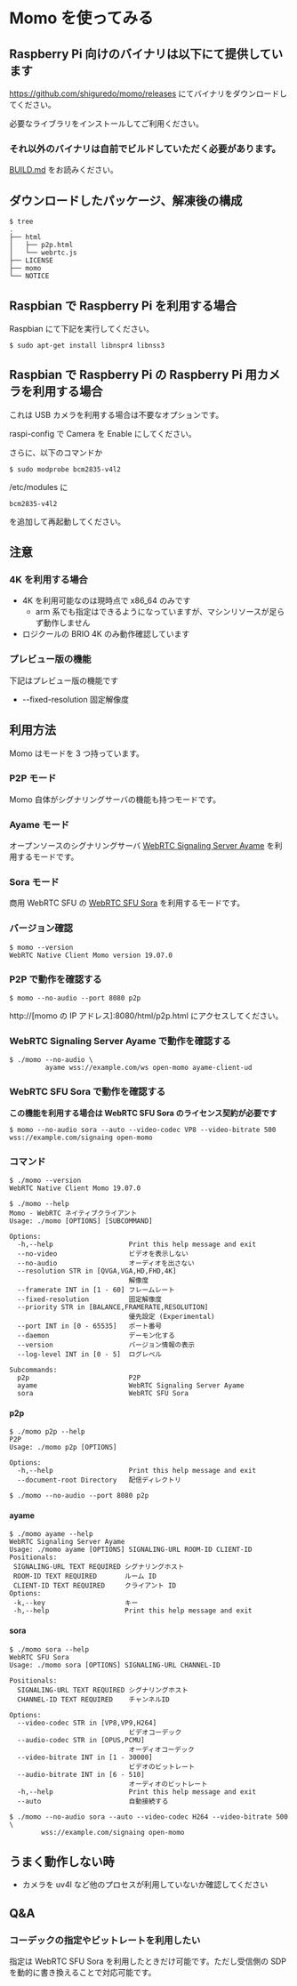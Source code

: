 # Momo を使ってみる

## Raspberry Pi 向けのバイナリは以下にて提供しています

https://github.com/shiguredo/momo/releases にてバイナリをダウンロードしてください。

必要なライブラリをインストールしてご利用ください。

### それ以外のバイナリは自前でビルドしていただく必要があります。

[BUILD.md](doc/BUILD.md) をお読みください。

## ダウンロードしたパッケージ、解凍後の構成

```
$ tree
.
├── html
│   ├── p2p.html
│   └── webrtc.js
├── LICENSE
├── momo
└── NOTICE
```

## Raspbian で Raspberry Pi を利用する場合

Raspbian にて下記を実行してください。

```
$ sudo apt-get install libnspr4 libnss3
```

## Raspbian で Raspberry Pi の Raspberry Pi 用カメラを利用する場合

これは USB カメラを利用する場合は不要なオプションです。

raspi-config で Camera を Enable にしてください。

さらに、以下のコマンドか

```
$ sudo modprobe bcm2835-v4l2
```

/etc/modules に

```
bcm2835-v4l2
```

を追加して再起動してください。

## 注意

### 4K を利用する場合

- 4K を利用可能なのは現時点で x86_64 のみです
    - arm 系でも指定はできるようになっていますが、マシンリソースが足らず動作しません
- ロジクールの BRIO 4K のみ動作確認しています

### プレビュー版の機能

下記はプレビュー版の機能です

- --fixed-resolution          固定解像度

## 利用方法

Momo はモードを 3 つ持っています。

### P2P モード

Momo 自体がシグナリングサーバの機能も持つモードです。

### Ayame モード

オープンソースのシグナリングサーバ [WebRTC Signaling Server Ayame](https://github.com/OpenAyame/ayame) を利用するモードです。

### Sora モード

商用 WebRTC SFU の [WebRTC SFU Sora](https://sora.shiguredo.jp/) を利用するモードです。

### バージョン確認

```shell
$ momo --version
WebRTC Native Client Momo version 19.07.0
```

### P2P で動作を確認する

```shell
$ momo --no-audio --port 8080 p2p
```

http://[momo の IP アドレス]:8080/html/p2p.html にアクセスしてください。

### WebRTC Signaling Server Ayame で動作を確認する

```shell
$ ./momo --no-audio \
         ayame wss://example.com/ws open-momo ayame-client-ud
```

### WebRTC SFU Sora で動作を確認する

**この機能を利用する場合は WebRTC SFU Sora のライセンス契約が必要です**

```shell
$ momo --no-audio sora --auto --video-codec VP8 --video-bitrate 500 wss://example.com/signaing open-momo
```

### コマンド

```
$ ./momo --version
WebRTC Native Client Momo 19.07.0
```

```
$ ./momo --help
Momo - WebRTC ネイティブクライアント
Usage: ./momo [OPTIONS] [SUBCOMMAND]

Options:
  -h,--help                   Print this help message and exit
  --no-video                  ビデオを表示しない
  --no-audio                  オーディオを出さない
  --resolution STR in [QVGA,VGA,HD,FHD,4K]
                              解像度
  --framerate INT in [1 - 60] フレームレート
  --fixed-resolution          固定解像度
  --priority STR in [BALANCE,FRAMERATE,RESOLUTION]
                              優先設定 (Experimental)
  --port INT in [0 - 65535]   ポート番号
  --daemon                    デーモン化する
  --version                   バージョン情報の表示
  --log-level INT in [0 - 5]  ログレベル

Subcommands:
  p2p                         P2P
  ayame                       WebRTC Signaling Server Ayame
  sora                        WebRTC SFU Sora
```

#### p2p


```
$ ./momo p2p --help
P2P
Usage: ./momo p2p [OPTIONS]

Options:
  -h,--help                   Print this help message and exit
  --document-root Directory   配信ディレクトリ
```


```
$ ./momo --no-audio --port 8080 p2p
```

#### ayame


 ```
$ ./momo ayame --help
WebRTC Signaling Server Ayame
Usage: ./momo ayame [OPTIONS] SIGNALING-URL ROOM-ID CLIENT-ID
 Positionals:
  SIGNALING-URL TEXT REQUIRED シグナリングホスト
  ROOM-ID TEXT REQUIRED       ルーム ID
  CLIENT-ID TEXT REQUIRED     クライアント ID
 Options:
  -k,--key                    キー
  -h,--help                   Print this help message and exit
```

#### sora

```
$ ./momo sora --help
WebRTC SFU Sora
Usage: ./momo sora [OPTIONS] SIGNALING-URL CHANNEL-ID

Positionals:
  SIGNALING-URL TEXT REQUIRED シグナリングホスト
  CHANNEL-ID TEXT REQUIRED    チャンネルID

Options:
  --video-codec STR in [VP8,VP9,H264]
                              ビデオコーデック
  --audio-codec STR in [OPUS,PCMU]
                              オーディオコーデック
  --video-bitrate INT in [1 - 30000]
                              ビデオのビットレート
  --audio-bitrate INT in [6 - 510]
                              オーディオのビットレート
  -h,--help                   Print this help message and exit
  --auto                      自動接続する
```

```
$ ./momo --no-audio sora --auto --video-codec H264 --video-bitrate 500 \
        wss://example.com/signaing open-momo
```

## うまく動作しない時

- カメラを uv4l など他のプロセスが利用していないか確認してください

## Q&A

### コーデックの指定やビットレートを利用したい

指定は WebRTC SFU Sora を利用したときだけ可能です。ただし受信側の SDP を動的に書き換えることで対応可能です。
